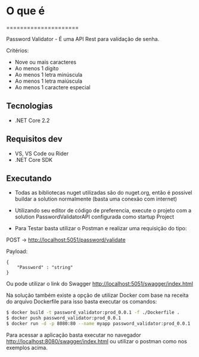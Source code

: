 # O que é

=====================

Password Validator - É uma API Rest para validação de senha.

Critérios:

- Nove ou mais caracteres
- Ao menos 1 dígito
- Ao menos 1 letra minúscula
- Ao menos 1 letra maiúscula
- Ao menos 1 caractere especial

## Tecnologias

- .NET Core 2.2

## Requisitos dev

- VS, VS Code ou Rider
- .NET Core SDK

## Executando

- Todas as bibliotecas nuget utilizadas são do nuget.org, então é
  possivel buildar a solution normalmente (basta uma conexão com
  internet)

- Utilizando seu editor de código de preferencia, execute o projeto com
  a solution PasswordValidatorAPI configurada como startup Project

- Para Testar basta utilizar o Postman e realizar uma requisição do tipo:

 POST -> <http://localhost:5051/password/validate>
 
 Payload:
 
```metadata json
{
	"Password" : "string"
}
```
Ou pode utilizar o link do Swagger <http://localhost:5051/swagger/index.html> 

Na solução também existe a opção de utilizar Docker com base na receita do arquivo Dockerfile
para isso basta executar os comandos:

```sh
$ docker build -t password_validator:prod_0.0.1 -f ./Dockerfile .
$ docker push password_validator:prod_0.0.1
$ docker run -d -p 8080:80 --name myapp password_validator:prod_0.0.1
```

Para acessar a aplicação basta executar no navegador <http://localhost:8080/swagger/index.html>
ou utilizar o postman como nos exemplos acima.


